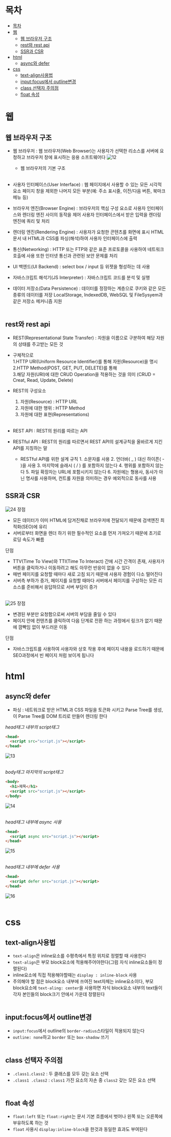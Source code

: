 # 목차

- [목차](#목차)
- [웹](#웹)
  - [웹 브라우저 구조](#웹-브라우저-구조)
  - [rest와 rest api](#rest와-rest-api)
  - [SSR과 CSR](#ssr과-csr)
- [html](#html)
  - [async와 defer](#async와-defer)
- [css](#css)
  - [text-align사용법](#text-align사용법)
  - [input:focus에서 outline변경](#inputfocus에서-outline변경)
  - [class 선택자 주의점](#class-선택자-주의점)
  - [float 속성](#float-속성)
    <br>

# 웹

## 웹 브라우저 구조

- 웹 브라우저 : 웹 브라우저(Web Browser)는 사용자가 선택한 리소스를 서버에 요청하고 브라우저 창에 표시하는 응용 소프트웨어다
  ![12](https://user-images.githubusercontent.com/110578739/185282092-71793062-e168-4d7b-ac56-9ddb2576716e.png)

  - 웹 브라우저의 기본 구조  
    <br>

- 사용자 인터페이스(User Interface) :
  웹 페이지에서 사용할 수 있는 모든 시각적 요소
  페이지 창을 제외한 나머지 모든 부분(예: 주소 표시줄, 이전/다음 버튼, 북마크 메뉴 등)

- 브라우저 엔진(Browser Engine) :
  브라우저의 핵심 구성 요소로 사용자 인터페이스와 렌더링 엔진 사이의 동작을 제어
  사용자 인터페이스에서 받은 입력을 렌더링 엔진에 쿼리 및 처리

- 렌더링 엔진(Rendering Engine) :
  사용자가 요청한 콘텐츠를 화면에 표시
  HTML 문서 내 HTML과 CSS를 파싱(해석)하여 사용자 인터페이스에 출력

- 통신(Networking) :
  HTTP 또는 FTP와 같은 표준 프로토콜을 사용하여 네트워크 호출에 사용
  또한 인터넷 통신과 관련된 보안 문제를 처리

- UI 백엔드(UI Backend) :
  select box / input 등 위젯을 형성하는 데 사용

- 자바스크립트 해석기(JS Interpreter) :
  자바스크립트 코드를 분석 및 실행

- 데이터 저장소(Data Persistence) :
  데이터를 정장하는 계층으로 쿠키와 같은 모든 종류의 데이터를 저장
  LocalStorage, IndexedDB, WebSQL 및 FileSysyem과 같은 저장소 메커니즘 지원  
  <br>

## rest와 rest api

- REST(Representational State Transfer) : 자원을 이름으로 구분하여 해당 자원의 상태를 주고받는 모든 것
- 구체적으로  
  1.HTTP URI(Uniform Resource Identifier)를 통해 자원(Resource)을 명시  
  2.HTTP Method(POST, GET, PUT, DELETE)를 통해  
  3.해당 자원(URI)에 대한 CRUD Operation을 적용하는 것을 의미 (CRUD = Creat, Read, Update, Delete)
- REST의 구성요소

  1. 자원(Resource) : HTTP URL
  2. 자원에 대한 행위 : HTTP Method
  3. 자원에 대한 표현(Representations)  
     <br>

- REST API : REST의 원리를 따르는 API
- RESTful API : REST의 원리를 따르면서 REST API의 설계규칙을 올바르게 지킨 API를 지칭하는 말
  - RESTful API를 위한 설계 규칙 1. 소문자를 사용 2. 언더바( \_ ) 대신 하이픈( - )을 사용 3. 마지막에 슬래시 ( / ) 를 포함하지 않는다 4. 행위를 포함하지 않는다 5. 파일 확장자는 URL에 포함시키지 않는다 6. 자원에는 형용사, 동사가 아닌 명사를 사용하며, 컨트롤 자원을 의미하는 경우 예외적으로 동사를 사용
    <br>

## SSR과 CSR

![24](https://user-images.githubusercontent.com/110578739/185772826-20a74800-2eed-4c2f-aa7b-703793027551.jpg)
장점

- 모든 데이터가 이미 HTML에 담겨진채로 브라우저에 전달되기 때문에 검색엔진 최적화(SEO)에 유리
- 서버로부터 화면을 렌더 하기 위한 필수적인 요소를 먼저 가져오기 때문에 초기로 로딩 속도가 빠름

단점

- TTV(Time To View)와 TTI(Time To Interact) 간에 시간 간격이 존재, 사용자가 버튼을 클릭하거나 이동하려고 해도 아무런 반응이 없을 수 있다
- 매번 페이지를 요청할 때마다 새로 고침 되기 때문에 사용자 경험이 다소 떨어진다
- 서버측 부하가 증가, 페이지를 요청할 때마다 서버에서 페이지를 구성하는 모든 리소스를 준비해서 응답하므로 서버 부담이 증가  
  <br>

![25](https://user-images.githubusercontent.com/110578739/185772830-9fd31043-157b-4fc6-a880-bc244daa6c35.jpg)
장점

- 변경된 부분만 요청함으로써 서버의 부담을 줄일 수 있다
- 페이지 안에 컨텐츠를 클릭하여 다음 단계로 전환 하는 과정에서 링크가 없기 때문에 깜빡임 없이 부드러운 이동

단점

- 자바스크립트를 사용하여 사용자와 상호 작용 후에 페이지 내용을 로드하기 때문에 SEO과정에서 빈 페이지 처럼 보이게 됩니다

# html

## async와 defer

- 파싱 : 네트워크로 받은 HTML과 CSS 파일을 토큰화 시키고 Parse Tree를 생성, 이 Parse Tree를 DOM 트리로 만들어 렌더링 한다

_head태그 내부의 script태그_

```html
<head>
  <script src="script.js"></script>
</head>
```

![13](https://user-images.githubusercontent.com/110578739/185295987-335b772f-4171-44fd-83eb-8ef82b9ba425.png)  
<br>

_body태그 마지막의 script태그_

```html
<body>
  <h1>제목</h1>
  <script src="script.js"></script>
</body>
```

![14](https://user-images.githubusercontent.com/110578739/185296206-0f4d3498-b221-44f3-ae38-34f6b626122a.png)  
<br>

_head태그 내부에 async 사용_

```html
<head>
  <script async src="script.js"></script>
</head>
```

![15](https://user-images.githubusercontent.com/110578739/185296297-02cbf0a5-d0b2-4c6a-a637-df7e4fb8569c.png)  
<br>

_head태그 내부에 defer 사용_

```html
<head>
  <script defer src="script.js"></script>
</head>
```

![16](https://user-images.githubusercontent.com/110578739/185296302-4eea0d0a-e969-413b-a11d-f02fa1a80325.png)  
<br>

# css

## text-align사용법

- `text-align`은 inline요소를 수평측에서 특정 위치로 정렬할 때 사용한다
- `text-align`은 부모 block요소에 적용해주어야한다(그럼 자식 inline요소들이 정렬된다)
- inline요소에 직접 적용해야할때는 `display : inline-block` 사용
- 주의해야 할 점은 block요소 내부에 쓰여진 text자체는 inline요소이다, 부모 block요소에 `text-aling: center`을 사용하면 자식 block요소 내부의 text들이 각자 본인들의 block크기 안에서 가운데 정렬된다  
  <br>

## input:focus에서 outline변경

- `input:focus`에서 outline의 `border-radius`스타일이 적용되지 않는다
- `outline: none`하고 `border` 또는 `box-shadow` 쓰기  
  <br>

## class 선택자 주의점

- `.class1.class2` : 두 클래스를 모두 갖는 요소 선택
- `.class1 .class2` : `class1` 가진 요소의 자손 중 `class2` 갖는 모든 요소 선택  
  <br>

## float 속성

- `float:left` 또는 `float:right`는 문서 기본 흐름에서 벗어나 왼쪽 또는 오른쪽에 부유하도록 하는 것
- `float` 사용시 `display:inline-block`을 한것과 동일한 효과도 부여된다
